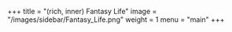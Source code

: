 +++
title = "(rich, inner) Fantasy Life"
image = "/images/sidebar/Fantasy_Life.png"
weight = 1
menu = "main"
+++